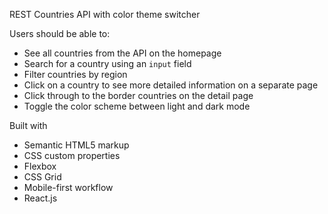 REST Countries API with color theme switcher


Users should be able to:

- See all countries from the API on the homepage
- Search for a country using an `input` field
- Filter countries by region
- Click on a country to see more detailed information on a separate page
- Click through to the border countries on the detail page
- Toggle the color scheme between light and dark mode

Built with

- Semantic HTML5 markup
- CSS custom properties
- Flexbox
- CSS Grid
- Mobile-first workflow
- React.js

